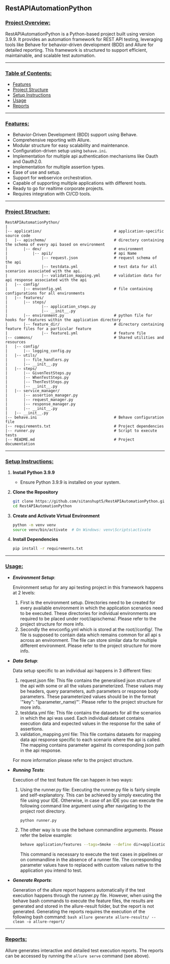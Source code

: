 ## RestAPIAutomationPython

### <u>Project Overview:</u>
RestAPIAutomationPython is a Python-based project built using version 3.9.9. It provides an automation framework for REST API testing, leveraging tools like Behave for behavior-driven development (BDD) and Allure for detailed reporting. This framework is structured to support efficient, maintainable, and scalable test automation.

---

### <u>Table of Contents:</u>
- [Features](#features)
- [Project Structure](#project-structure)
- [Setup Instructions](#setup-instructions)
- [Usage](#usage)
- [Reports](#reports)

---

### <u id="features">Features:</u>
- Behavior-Driven Development (BDD) support using Behave.
- Comprehensive reporting with Allure.
- Modular structure for easy scalability and maintenance.
- Configuration-driven setup using `behave.ini`.
- Implementation for multiple api authentication mechanisms like Oauth and Oauth2.0.
- Implementation for multiple assertion types.
- Ease of use and setup.
- Support for webservice orchestration.
- Capable of supporting multiple applications with different hosts.
- Ready to go for realtime corporate projects.
- Requires integration with CI/CD tools.

---

### <u id="project-structure">Project Structure:</u>
```
RestAPIAutomationPython/
|
|-- application/                                # application-specific source code
|   |-- apischema/                              # directory containing the schema of every api based on environment
|       |-- dev/                                # environment
|           |-- api1/                           # api Name
|               |-- request.json                # request schema of the api
|               |-- testdata.yml                # test data for all scenarios associated with the api.
|               |-- validation_mapping.yml      # validation data for api response associated with the api
|   |-- config/
|       |-- envconfig.yml                       # file containing configurations for all environments
|   |-- features/
|       |-- steps/
|               |-- application_steps.py
|               |-- __init__.py
|       |-- environment.py                      # python file for hooks for features within the application directory
|       |-- feature_dir/                        # directory containing feature files for a particular feature
|               |-- feature1.yml                # feature file
|-- commons/                                    # Shared utilities and resources
|   |-- config/
|       |-- logging_config.py
|   |-- utils/
|       |-- file_handlers.py
|       |-- __init__.py
|   |-- steps/
|       |-- GivenTestSteps.py
|       |-- WhenTestSteps.py
|       |-- ThenTestSteps.py
|       |-- __init__.py
|   |-- service_manager/
|       |-- assertion_manager.py
|       |-- request_manager.py
|       |-- response_manager.py
|       |-- __init__.py
|   |-- __init__.py
|-- behave.ini                                  # Behave configuration file
|-- requirements.txt                            # Project dependencies
|-- runner.py                                   # Script to execute tests
|-- README.md                                   # Project documentation
```

---

### <u id="setup-instructions">Setup Instructions:</u>

1. **Install Python 3.9.9**
   - Ensure Python 3.9.9 is installed on your system.

2. **Clone the Repository**
   ```bash
   git clone https://github.com/sitanshupt5/RestAPIAutomationPython.git
   cd RestAPIAutomationPython
   ```

3. **Create and Activate Virtual Environment**
   ```bash
   python -m venv venv
   source venv/bin/activate  # On Windows: venv\Scripts\activate
   ```

4. **Install Dependencies**
   ```bash
   pip install -r requirements.txt
   ```

---

### <u id="usage">Usage:</u>

- ***Environment Setup***:

     Environment setup for any api testing project in this framework happens at 2 levels:
  1. First is the environment setup. Directories need to be created for every available environment in
     which the application scenarios need to be executed. These directories for individual environments
     are required to be placed under root/<application>/apischema/. Please refer to the project structure
     for more info.
  2. Secondly the envconfig.yml which is stored at the root/<application>/config/. The file is
     supposed to contain data which remains common for all api s across an environment. The file can
     store similar data for multiple different environment. Please refer to the project structure for
     more info.

- ***Data Setup***:
     
     Data setup specific to an individual api happens in 3 different files:
  1. request.json file: This file contains the generalised json structure of the api with some or all the
     values parameterized. These values may be headers, query parameters, auth parameters or response body
     parameters. These parameterized values should be in the format '"key": "(parameter_name)"'. Please
     refer to the project structure for more info.
  2. testdata.yml file: This file contains the datasets for all the scenarios in which the api was used.
     Each individual dataset contains execution data and expected values in the response for the sake of
     assertions.
  3. validation_mapping.yml file: This file contains datasets for mapping data api response specific to
     each scenario where the api is called. The mapping contains parameter against its corresponding json
     path in the api response.
     
  For more information please refer to the project structure.

- ***Running Tests***:

     Execution of the test feature file can happen in two ways:
  1. Using the runner.py file: Executing the runner.py file is fairly simple and self-explanatory. This
     can be achieved by simply executing the file using your IDE. Otherwise, in case of an IDE you can
     execute the following command line argument using after navigating to the project root directory.
        ```bash
        python runner.py
       ```
  2. The other way is to use the behave commandline arguments. Please refer the below example:
     ```bash
     behave application/features --tags=Smoke --define dir=application --define env=dev --format=allure_behave.formatter:AllureFormatter -o allure-result --no-capture
        ```
     This command is necessary to execute the test cases in pipelines or on commandline in the absence of
     a runner file. The corresponding parameter values have to replaced with custom values native to the
     application you intend to test.

- ***Generate Reports***:

     Generation of the allure report happens automatically if the test execution happens through the 
     runner.py file. However, when using the behave bash commands to execute the feature files, the
     results are generated and stored in the allure-result folder, but the report is not generated.
     Generating the reports requires the execution of the following bash command:
       ```bash
       allure generate allure-results/ --clean -o allure-report/
       ```

---

### <u id="reports">Reports:</u>
Allure generates interactive and detailed test execution reports. The reports can be accessed by running the `allure serve` command (see above).

